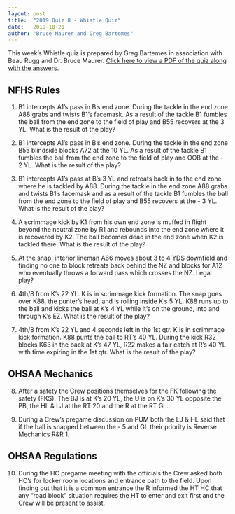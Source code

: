 ```yaml
---
layout: post
title:  "2019 Quiz 8 - Whistle Quiz"
date:   2019-10-20
author: "Bruce Maurer and Greg Bartemes"
---
```


This week’s Whistle quiz is prepared by Greg Bartemes in association with Beau Rugg
and Dr. Bruce Maurer. [Click here to view a PDF of the quiz along with the
answers](https://storage.googleapis.com/ohsaa-websites/quizzes/2019/2019-quiz-8.pdf).

<!--more-->

## NFHS Rules

1. B1 intercepts A1’s pass in B’s end zone. During the tackle in the end zone
   A88 grabs and twists B1’s facemask. As a result of the tackle B1 fumbles the
ball from the end zone to the field of play and B55 recovers at the 3 YL. What
is the result of the play?

2. B1 intercepts A1’s pass in B’s end zone. During the tackle in the end zone
   B55 blindside blocks A72 at the 10 YL. As a result of the tackle B1 fumbles
the ball from the end zone to the field of play and OOB at the - 2 YL. What is
the result of the play?

3. B1 intercepts A1’s pass at B’s 3 YL and retreats back in to the end zone
   where he is tackled by A88. During the tackle in the end zone A88 grabs and
twists B1’s facemask and as a result of the tackle B1 fumbles the ball from the
end zone to the field of play and B55 recovers at the - 3 YL. What is the result
of the play?

4. A scrimmage kick by K1 from his own end zone is muffed in flight beyond the
   neutral zone by R1 and rebounds into the end zone where it is recovered by
K2. The ball becomes dead in the end zone when K2 is tackled there. What is the
result of the play?

5. At the snap, interior lineman A66 moves about 3 to 4 YDS downfield and
   finding no one to block retreats back behind the NZ and blocks for A12 who
eventually throws a forward pass which crosses the NZ. Legal play?

6. 4th/8 from K’s 22 YL. K is in scrimmage kick formation. The snap goes over
   K88, the punter’s head, and is rolling inside K’s 5 YL. K88 runs up to the
ball and kicks the ball at K’s 4 YL while it’s on the ground, into and through K’s EZ. What is the result of the play?

7. 4th/8 from K’s 22 YL and 4 seconds left in the 1st qtr. K is in scrimmage
   kick formation. K88 punts the ball to RT’s 40 YL. During the kick R32 blocks
K63 in the back at K’s 47 YL, R22 makes a fair catch at R’s 40 YL with time
expiring in the 1st qtr. What is the result of the play?

## OHSAA Mechanics

8. After a safety the Crew positions themselves for the FK following the safety
   (FKS). The BJ is at K’s 20 YL, the U is on K’s 30 YL opposite the PB, the HL
& LJ at the RT 20 and the R at the RT GL.

9. During a Crew’s pregame discussion on PUM both the LJ & HL said that if the
   ball is snapped between the - 5 and GL their priority is Reverse Mechanics
R&R 1.

## OHSAA Regulations

10. During the HC pregame meeting with the officials the Crew asked both HC’s
    for locker room locations and entrance path to the field. Upon finding out
that it is a common entrance the R informed the HT HC that any “road block”
situation requires the HT to enter and exit first and the Crew will be present
to assist.
